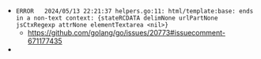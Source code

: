 * `ERROR   2024/05/13 22:21:37 helpers.go:11: html/template:base: ends in a non-text context: {stateRCDATA delimNone urlPartNone jsCtxRegexp attrNone elementTextarea <nil>}`
	* https://github.com/golang/go/issues/20773#issuecomment-671177435
* 